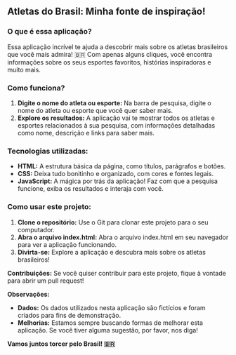 ##  Atletas do Brasil: Minha fonte de inspiração!

### O que é essa aplicação?
Essa aplicação incrível te ajuda a descobrir mais sobre os atletas brasileiros que você mais admira! 🇧🇷 Com apenas alguns cliques, você encontra informações sobre os seus esportes favoritos, histórias inspiradoras e muito mais.

### Como funciona?
1. **Digite o nome do atleta ou esporte:** Na barra de pesquisa, digite o nome do atleta ou esporte que você quer saber mais.
2. **Explore os resultados:** A aplicação vai te mostrar todos os atletas e esportes relacionados à sua pesquisa, com informações detalhadas como nome, descrição e links para saber mais.

### Tecnologias utilizadas:
* **HTML:** A estrutura básica da página, como títulos, parágrafos e botões.
* **CSS:** Deixa tudo bonitinho e organizado, com cores e fontes legais.
* **JavaScript:** A mágica por trás da aplicação! Faz com que a pesquisa funcione, exiba os resultados e interaja com você.

### Como usar este projeto:
1. **Clone o repositório:** Use o Git para clonar este projeto para o seu computador.
2. **Abra o arquivo index.html:** Abra o arquivo index.html em seu navegador para ver a aplicação funcionando.
3. **Divirta-se:** Explore a aplicação e descubra mais sobre os atletas brasileiros!

**Contribuições:**
Se você quiser contribuir para este projeto, fique à vontade para abrir um pull request!  

**Observações:**
* **Dados:** Os dados utilizados nesta aplicação são fictícios e foram criados para fins de demonstração.
* **Melhorias:** Estamos sempre buscando formas de melhorar esta aplicação. Se você tiver alguma sugestão, por favor, nos diga!

**Vamos juntos torcer pelo Brasil! 🇧🇷**
